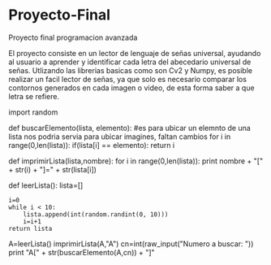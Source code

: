 # Proyecto-Final
Proyecto final programacion avanzada

El proyecto consiste en un lector de lenguaje de señas universal, ayudando al usuario a aprender y identificar cada letra del abecedario universal de señas. Utlizando las librerias basicas como son Cv2 y Numpy, es posible realizar un facil lector de señas, ya que solo es necesario comparar los contornos generados en cada imagen o video, de esta forma saber a que letra se refiere.

import random 
 
def buscarElemento(lista, elemento): #es para ubicar un elemnto de una lista nos podria servia para ubicar imagines, faltan cambios 
    for i in range(0,len(lista)):
        if(lista[i] == elemento):
            return i
 
def imprimirLista(lista,nombre):
    for i in range(0,len(lista)):
        print nombre + "[" + str(i) + "]=" + str(lista[i])
 
def leerLista():
    lista=[]
 
    i=0
    while i < 10:
        lista.append(int(random.randint(0, 10)))
        i=i+1
    return lista
 
A=leerLista()
imprimirLista(A,"A")
cn=int(raw_input("Numero a buscar: "))
print "A[" + str(buscarElemento(A,cn)) + "]"
